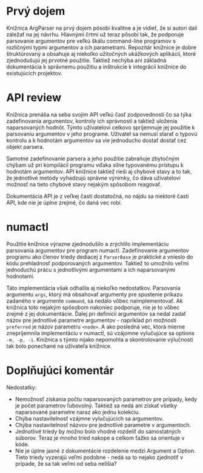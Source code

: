 ﻿# Prvý dojem
Knižnica ArgParser na prvý dojem pôsobí kvalitne a je vidieť, že si autori dali
záležať na jej návrhu. Hlavnými črtmi už teraz pôsobí tak, že podporuje parsovanie 
argumentov pre veľkú škálu command-line programov s rozličnými typmi argumentov
a ich parametrami.
Repozitár knižnice je dobre štruktúrovaný a obsahuje aj niekoľko užitočných 
ukážkových aplikácií, ktoré zjednodušujú jej prvotné použitie. Taktiež nechýba
ani základná dokumentácia k správnemu použitiu a inštrukcie k integrácii knižnice 
do existujúcich projektov.

# API review
Knižnica prenáša na seba svojim API veľkú časť zodpovednosti čo sa týka 
zadefinovania argumentov, kontroly ich správnosti a taktiež uloženia naparsovaných hodnôt.
Týmto užívatelovi celkovo spríjemnuje jej použitie k parsovaniu argumentov v jeho programe.
Uživatel sa nemusí starať o typovú kontrolu a k hodnotám argumentov sa vie jednoducho dostať
dostať cez objekt parsera.

Samotné zadefinovanie parsera a jeho použitie zabraňuje zbytočným chýbam 
už pri kompilácii programu vďaka silne typovanému prístupu k hodnotám argumentov.
API knižnice taktiež rieši aj chybové stavy a to tak, že jednotlivé metódy vyhadzujú správne
výnimky, čo dáva užívatelovi možnosť na tieto chybové stavy nejakým spôsobom reagovať.

Dokumentácia API je z veľkej časti dostatočná, no nájdu sa niektoré časti API, kde nie je 
úplne zrejmé, čo daná vec robí.

# numactl
Použitie knižnice výrazne zjednodušilo a zrýchlilo implementáciu
parsovania argumentov pre program numactl. 
Zadefinovanie argumentov programu ako členov triedy dediacej z `ParserBase` 
je praktické a vnieslo do kódu prehladnosť podporovaných argumentov. Taktiež to
umožnilo veľmi jednoduchú prácu s jednotlivými argumentami a ich naparsovanými 
hodnotami.

Táto implementácia však odhalila aj niekoľko nedostatkov. Parsovania argumentu `args`, ktorý 
má obsahovať argumenty pre spustenie príkazu zadaného v argumente `command`, sa nedalo
vôbec naimplementovať. Ak knižnica toto nejakým spôsobom nakoniec podporuje, nie je 
to vôbec zrejmé z jej dokumentácie. Ďalej pri definicii argumentov sa nedal zadať názov pre
jednotlivé parametre argumentov - napríklad pri možnosti `preferred` je názov parametru `<node>`.
A ako posledná vec, ktorá mierne znepríjemnila implementáciu v numactl, sú vzájomne vylučujúce sa
options `-m, -p, -i`. Knižnica s týmto nijako nepomohla a skontrolovanie výlučnosti tak bolo ponechané 
na užívateľa knižnice.

# Doplňujúci komentár
Nedostatky:
- Nemožnosť získania počtu naparsovaných parametrov pre prípady, kedy je počet parametrov ľubovolný. 
Taktiež sa nedá ani získať všetky naparsované parametre naraz ako jednu kolekciu.
- Chýba nastavitelnosť vzájmne vylučujúcich sa argumentov.
- Chýba nastavitelnosť názvov pre jednotlivé parametre v argumentoch.
- Jednotlivé triedy by možno bolo vhodné rozdeliť do samostatných súborov. Teraz je mnoho tried nakope 
a celkom ťažko sa orientuje v kóde.
- Nie je úplne jasné z dokumentácie rozdelenie medzi Argument a Option. Tieto triedy vyzerajú veľmi
podobne - nedá sa to nejako zjednotiť v prípade, že sa tak veľmi od seba nelíšia?


